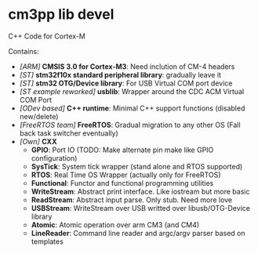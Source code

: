 cm3pp lib devel
===============

C++ Code for Cortex-M

Contains:

 * _[ARM]_ __CMSIS 3.0 for Cortex-M3__: Need inclution of CM-4 headers
 * _[ST]_ __stm32f10x standard peripheral library__: gradually leave it
 * _[ST]_ __stm32 OTG/Device library__: For USB Virtual COM port device
 * _[ST example reworked]_ __usblib__: Wrapper around the CDC ACM Virtual COM Port
 * _[ODev based]_ __C++ runtime__: Minimal C++ support functions (disabled new/delete)
 * _[FreeRTOS team]_ __FreeRTOS__: Gradual migration to any other OS (Fall back task switcher eventually)
 * _[Own]_ __CXX__
   * __GPIO__: Port IO (TODO: Make alternate pin make like GPIO configuration)
   * __SysTick__: System tick wrapper (stand alone and RTOS supported)
   * __RTOS__: Real Time OS Wrapper (actually only for FreeRTOS)
   * __Functional__: Functor and functional programming utilities
   * __WriteStream__: Abstract print interface. Like iostream but more basic
   * __ReadStream__: Abstract input parse. Only stub. Need more love
   * __USBStream__: WriteStream over USB writted over libusb/OTG-Device library
   * __Atomic__: Atomic operation over arm CM3 (and CM4)
   * __LineReader__: Command line reader and argc/argv parser based on templates
